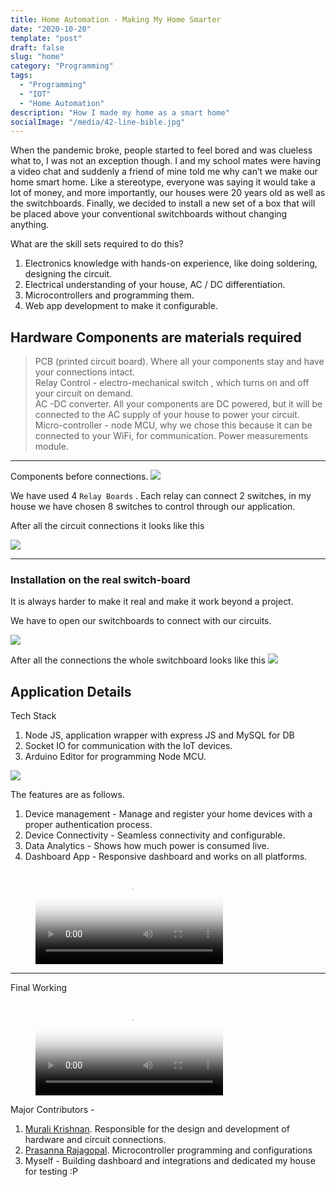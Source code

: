 ```yaml
---
title: Home Automation - Making My Home Smarter
date: "2020-10-20"
template: "post"
draft: false
slug: "home"
category: "Programming"
tags:
  - "Programming"
  - "IOT"
  - "Home Automation"
description: "How I made my home as a smart home"
socialImage: "/media/42-line-bible.jpg"
---
```




When the pandemic broke, people started to feel bored and was clueless what to,  I was not an exception though.  I and my school mates were having a video chat and suddenly a friend of mine told me why can’t we make our home smart home. Like a stereotype, everyone was saying it would take a lot of money, and more importantly, our houses were 20 years old as well as the switchboards. Finally, we decided to install a new set of a box that will be placed above your conventional switchboards without changing anything. 

What are the skill sets required to do this?

1. Electronics knowledge with hands-on experience, like doing soldering, designing the circuit.
2. Electrical understanding of your house, AC / DC  differentiation.
3. Microcontrollers and programming them.
4. Web app development to make it configurable.

## Hardware Components are materials required 
> PCB (printed circuit board). Where all your components stay and have your connections intact.  
> Relay Control - electro-mechanical switch , which turns on and off your circuit on demand.  
> AC -DC converter. All your components are DC powered, but it will be connected to the AC supply of your house to power your circuit.
> Micro-controller - node MCU, why we chose this because it can be connected to your WiFi, for communication. 
> Power measurements module.

- - - -
Components before connections. 
![](/media/base.jpg)

We have used 4 `Relay Boards` . Each relay can connect 2 switches, in my house we have chosen 8 switches to control through our application. 


After all the circuit connections it looks like this

![](/media/cir.png)

- - - -

### Installation on the real switch-board

It is always harder to make it real and make it work beyond a  project.

We have to open our switchboards to connect with our circuits.

![](/media/wiring.jpeg)

After all the connections the whole switchboard looks like this
![](/media/switch.jpg)

## Application Details

Tech Stack

1. Node JS, application wrapper with express JS and MySQL for DB
2. Socket IO for communication with the IoT devices.
3. Arduino Editor for programming Node MCU.

![](/media/block.jpg)


The features are as follows. 

1. Device management - Manage and register your home devices with a proper authentication process.
2. Device Connectivity -  Seamless connectivity and configurable.
3. Data Analytics -  Shows how much power is consumed live.
4. Dashboard App - Responsive dashboard and works on all platforms.



<figure class="video_container">
  <video controls="true" allowfullscreen="true" poster="/media/dash_banner.png">
    <source src="/media/DashOut.mp4" type="video/mp4">
  </video>
</figure>

 - - - -

 Final Working 

 <figure class="video_container">
  <video controls="true" allowfullscreen="true" poster="/media/out_banner.png">
    <source src="/media/ou.mp4" type="video/mp4">
    
  </video>
</figure>

Major Contributors - 

1. [Murali Krishnan](  https://www.linkedin.com/in/muralikrih/). Responsible for the design and development of hardware and circuit connections.
2. [Prasanna Rajagopal]( https://www.linkedin.com/in/sprajagopal/). Microcontroller programming and configurations
3. Myself - Building dashboard and integrations and dedicated my house for testing  :P



